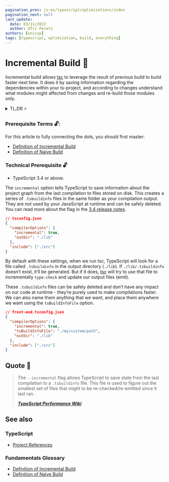 ```yaml
---
pagination_prev: js-es/typescript/optimizations/index
pagination_next: null
last_update:
  date: 03/11/2022
  author: Ofri Peretz
authors: [unicop]
tags: [typescript, optimization, build, everything]
---
```


# Incremental Build 🧱

Incremental build allows [tsc](../glossary/ts-compiler.md) to leverage the result of previous build to build faster next time.
It does it by saving information regarding the dependencies within your ts-project, and according to changes understand what modules might affected from changes and re-build those modules only.

<details>
  <summary>TL;DR ⚡️</summary>
  <br/>
  1. Add to your <code>tsconifg.json</code> the <code>incremental</code> option
  <br/>
  2. [Optional] Add custom path with the <code>tsBuildInfoFile</code> option
  <br/>
  3. Add your new <code>.tsbuildinfo</code> to your <code>SCM</code> (e.g. Git) ignore file (e.g. <code>.gitignore</code>)
<br/>
</details>

### Prerequisite Terms 🔓:

For this article to fully connecting the dots, you should first master:

- [Definition of Incremental Build](../../glossary/incremental-build.md)
- [Definition of Naive Build](../../glossary/naive-build.md)

<!-- truncate -->

### Technical Prerequisite 🔓

- TypeScript 3.4 or above.

The `incremental` option tells TypeScript to save information about the project graph from the last compilation to files stored on disk. This creates a series of `.tsbuildinfo` files in the same folder as your compilation output. They are not used by your JavaScript at runtime and can be safely deleted. You can read more about the flag in the [3.4 release notes](https://www.typescriptlang.org/docs/handbook/release-notes/typescript-3-4.html#faster-subsequent-builds-with-the---incremental-flag).

```json
// tsconfig.json
{
  "compilerOptions": {
    "incremental": true,
    "outDir": "./lib"
  },
  "include": ["./src"]
}
```

By default with these settings, when we run tsc, TypeScript will look for a file called `.tsbuildinfo` in the output directory (`./lib`). If `./lib/.tsbuildinfo` doesn’t exist, it’ll be generated. But if it does, [tsc](../glossary/ts-compiler.md) will try to use that file to incrementally `type-check` and update our output files (emit).

These `.tsbuildinfo` files can be safely deleted and don’t have any impact on our code at runtime - they’re purely used to make compilations faster. We can also name them anything that we want, and place them anywhere we want using the `tsBuildInfoFile` option.

```json
// front-end.tsconfig.json
{
  "compilerOptions": {
    "incremental": true,
    "tsBuildInfoFile": "./my/custom/path",
    "outDir": "./lib"
  },
  "include": ["./src"]
}
```

<!-- ## The Solution 🛠 - Your implementation guide

Set TypeScript to work with incremental build tells TypeScript to change its default behavior and save information about last compilation.

Then on the next time TypeScript compiler is being invoked, it will use that information to detect the least costly way to `type-check` and `emit` <sub><sup>[2]</sup></sub> changes to your project.

<sub><sup>[2] - TypeScript in comparison to other transpilers (e.g. <a href="https://babeljs.io/">Babel</a>) which only emit project, also type-check the project.</sup></sub> -->

## Quote 🦜

> The `--incremental` flag allows TypeScript to save state from the last compilation to a `.tsbuildinfo` file. This file is used to figure out the smallest set of files that might to be re-checked/re-emitted since it last ran.
>
> **_[TypeScript Performance Wiki](https://github.com/microsoft/TypeScript/wiki/Performance#incremental-project-emit)_**

## See also

### TypeScript

- [Project References](./project-references-explained/index.md)

### Fundamentals Glossary

- [Definition of Incremental Build](../../glossary/incremental-build.md)
- [Definition of Naive Build](../../glossary/naive-build.md)

[ts-perf-wiki-incremental-projects]: https://github.com/microsoft/TypeScript/wiki/Performance#incremental-project-emit
[ts-3.4-release-note-link]: https://www.typescriptlang.org/docs/handbook/release-notes/typescript-3-4.html
